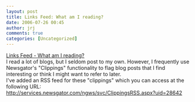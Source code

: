 ```yaml
---
layout: post
title: Links Feed: What am I reading?
date: 2006-07-26 00:45
author: jrj
comments: true
categories: [Uncategorized]
---
```

<a id="bp___ctl00___RecentPosts___postlist___EntryItems_ctl00_PostTitle" href="http://blogs.msdn.com/jrjblog/archive/2006/07/26/679565.aspx">Links Feed - What am I reading?</a><br />I read a lot of blogs, but I seldom post to my own. However, I frequently use Newsgator's "Clippings" functionality to flag blog posts that I find interesting or think I might want to refer to later.<br />I've added an RSS feed for these "clippings" which you can access at the following URL:<br /><a href="http://services.newsgator.com/ngws/svc/ClippingsRSS.aspx?uid=28642">http://services.newsgator.com/ngws/svc/ClippingsRSS.aspx?uid=28642</a>
